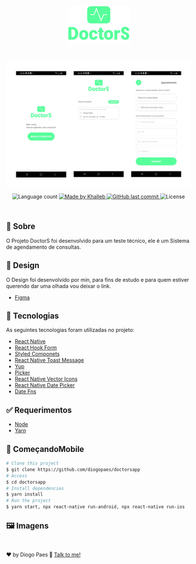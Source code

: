<h1 align="center">
  <img alt="DoctorS logo" src="./src/assets/img/logo.png"/>
  </br>
</h1>
</br>

<img alt="DoctorS Tela" src="./src/assets/img/tela.png"/>


<p align="center">

  <img alt="Language count" src="https://shields.io/github/repo-size/diogopaes/doctorsapp"/>

  <a href="https://www.linkedin.com/in/diogopaes/">
    <img alt="Made by Khalleb" src="https://img.shields.io/badge/made%20by-diogopaes-%237519C1">
  </a>

  <a href="https://github.com/diogopaes/doctorsapp/commits/main">
    <img alt="GitHub last commit" src="https://img.shields.io/github/last-commit/diogopaes/doctorsapp">
  </a>

  <img alt="License" src="https://img.shields.io/github/license/diogopaes/doctorsapp">
</p>

<br>

## :dart: Sobre ##

O Projeto DoctorS foi desenvolvido para um teste técnico, ele é um
Sistema de agendamento de consultas.

## :dart: Design ##

O Design foi desenvolvido por min, para fins de estudo e para quem estiver querendo dar uma olhada vou deixar o link.

- [Figma](https://www.figma.com/file/sbMOiPZHHq85JOANpC8c3m/doctorsapp?node-id=0%3A1)

## :rocket: Tecnologias ##

As seguintes tecnologias foram utilizadas no projeto:

- [React Native](https://reactnative.dev/)
- [React Hook Form](https://react-hook-form.com/)
- [Styled Componets](https://styled-components.com/)
- [React Native Toast Message](https://github.com/calintamas/react-native-toast-message)
- [Yup](https://github.com/jquense/yup)
- [Picker](@react-native-picker/picker)
- [React Native Vector Icons](https://github.com/oblador/react-native-vector-icons)
- [React Native Date Picker](https://github.com/henninghall/react-native-date-picker)
- [Date Fns](https://date-fns.org/)

## :white_check_mark: Requerimentos ##

- [Node](https://nodejs.org/en/)
- [Yarn](https://yarnpkg.com/lang/en/)

## :checkered_flag: ComeçandoMobile ##

```bash
# Clone this project
$ git clone https://github.com/diogopaes/doctorsapp
# Access
$ cd doctorsapp
# Install dependencies
$ yarn install
# Run the project
$ yarn start, npx react-native run-android, npx react-native run-ios 
```

## :framed_picture: Imagens ##

</br>

♥ by Diogo Paes 👋 <a href="https://www.linkedin.com/in/diogopaes/">Talk to me!</a>